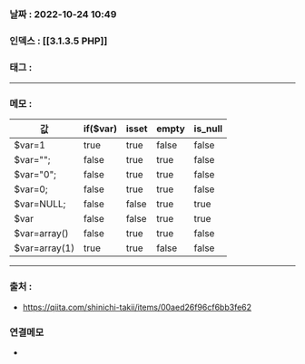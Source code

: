 ### 날짜 :  2022-10-24 10:49

### 인덱스 : [[3.1.3.5 PHP]]

### 태그 : 

----

### 메모 :


| 값 | if($var) | isset | empty | is_null |
|------|---|---|---|---|
|$var=1|true|true|false|false|
|$var="";|false|true|true|false|
|$var="0";|false|true|true|false|
|$var=0;|false|true|true|false|
|$var=NULL;|false|false|true|true|
|$var|false|false|true|true|
|$var=array()|false|true|true|false|
|$var=array(1)|true|true|false|false|

----
### 출처 :
- https://qiita.com/shinichi-takii/items/00aed26f96cf6bb3fe62


### 연결메모
-








